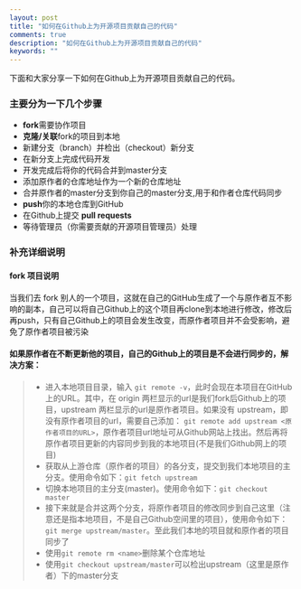 ```yaml
---
layout: post
title: "如何在Github上为开源项目贡献自己的代码"
comments: true
description: "如何在Github上为开源项目贡献自己的代码"
keywords: ""
---
```


下面和大家分享一下如何在Github上为开源项目贡献自己的代码。

### 主要分为一下几个步骤
- **fork**需要协作项目
- **克隆/关联**fork的项目到本地
- 新建分支（branch）并检出（checkout）新分支
- 在新分支上完成代码开发
- 开发完成后将你的代码合并到master分支
- 添加原作者的仓库地址作为一个新的仓库地址
- 合并原作者的master分支到你自己的master分支,用于和作者仓库代码同步
- **push**你的本地仓库到GitHub
- 在Github上提交 **pull requests**
- 等待管理员（你需要贡献的开源项目管理员）处理

### 补充详细说明
#### fork 项目说明
当我们去 fork 别人的一个项目，这就在自己的GitHub生成了一个与原作者互不影响的副本，自己可以将自己Github上的这个项目再clone到本地进行修改，修改后再push，只有自己Github上的项目会发生改变，而原作者项目并不会受影响，避免了原作者项目被污染
#### 如果原作者在不断更新他的项目，自己的Github上的项目是不会进行同步的，解决方案：
> - 进入本地项目目录，输入 `git remote -v`，此时会现在本项目在GitHub上的URL。其中，在 origin 两栏显示的url是我们fork后Github上的项目，upstream 两栏显示的url是原作者项目。如果没有 upstream，即没有原作者项目的url，需要自己添加： `git remote add upstream <原作者项目的URL>`，原作者项目url地址可从Github网站上找出。然后再将原作者项目更新的内容同步到我的本地项目(不是我们Github网上的项目)
> - 获取从上游仓库（原作者的项目）的各分支，提交到我们本地项目的主分支。使用命令如下：`git fetch upstream`
> - 切换本地项目的主分支(master)。使用命令如下：`git checkout master`
> - 接下来就是合并这两个分支，将原作者项目的修改同步到自己这里（注意还是指本地项目，不是自己Github空间里的项目），使用命令如下：`git merge upstream/master`。至此我们本地的项目就和原作者的项目同步了
> - 使用`git remote rm <name>`删除某个仓库地址
> - 使用`git checkout upstream/master`可以检出upstream（这里是原作者）下的master分支